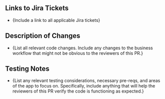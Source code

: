 ## Links to Jira Tickets

- {Include a link to all applicable Jira tickets}

## Description of Changes

- {List all relevant code changes. Include any changes to the business workflow that might not be obvious to the reviewers of this PR.}

## Testing Notes

- {List any relevant testing considerations, necessary pre-reqs, and areas of the app to focus on. Specifically, include anything that will help the reviewers of this PR verify the code is functioning as expected.}